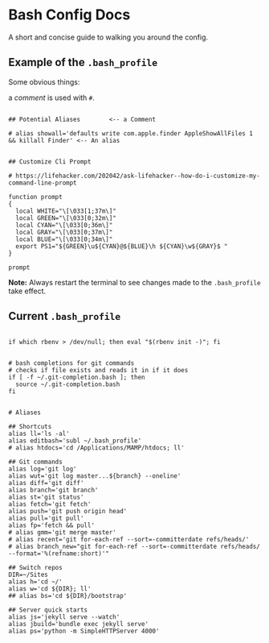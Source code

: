 
# Bash Config Docs

A short and concise guide to walking you around the config.


## Example of the `.bash_profile`

Some obvious things:

a _comment_ is used with `#`.

```

## Potential Aliases        <-- a Comment

# alias showall='defaults write com.apple.finder AppleShowAllFiles 1 && killall Finder' <-- An alias 


## Customize Cli Prompt

# https://lifehacker.com/202042/ask-lifehacker--how-do-i-customize-my-command-line-prompt

function prompt
{
  local WHITE="\[\033[1;37m\]"
  local GREEN="\[\033[0;32m\]"
  local CYAN="\[\033[0;36m\]"
  local GRAY="\[\033[0;37m\]"
  local BLUE="\[\033[0;34m\]"
  export PS1="${GREEN}\u${CYAN}@${BLUE}\h ${CYAN}\w${GRAY}$ "
}

prompt

```

__Note:__ Always restart the terminal to see changes made to the `.bash_profile` take effect.


## Current `.bash_profile`

```

if which rbenv > /dev/null; then eval "$(rbenv init -)"; fi


# bash completions for git commands
# checks if file exists and reads it in if it does
if [ -f ~/.git-completion.bash ]; then
  source ~/.git-completion.bash
fi


# Aliases

## Shortcuts
alias ll='ls -al'
alias editbash='subl ~/.bash_profile'
# alias htdocs='cd /Applications/MAMP/htdocs; ll'

## Git commands
alias log='git log'
alias wut='git log master...${branch} --oneline'
alias diff='git diff'
alias branch='git branch'
alias st='git status'
alias fetch='git fetch'
alias push='git push origin head'
alias pull='git pull'
alias fp='fetch && pull'
# alias gmm='git merge master'
# alias recent='git for-each-ref --sort=-committerdate refs/heads/'
# alias branch_new="git for-each-ref --sort=-committerdate refs/heads/ --format='%(refname:short)'"

## Switch repos
DIR=~/Sites
alias h='cd ~/'
alias w='cd ${DIR}; ll'
## alias bs='cd ${DIR}/bootstrap'

## Server quick starts
alias js='jekyll serve --watch'
alias jbuild='bundle exec jekyll serve'
alias ps='python -m SimpleHTTPServer 4000'



```